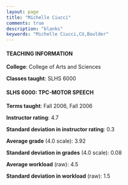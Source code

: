 ```yaml
---
layout: page
title: "Michelle Ciucci" 
comments: true
description: "blanks"
keywords: "Michelle Ciucci,CU,Boulder"
---
```

<head>
<script src="https://ajax.googleapis.com/ajax/libs/jquery/2.1.3/jquery.min.js"></script>
<script src="https://dl.dropboxusercontent.com/s/pc42nxpaw1ea4o9/highcharts.js?dl=0"></script>
<!-- <script src="../assets/js/highcharts.js"></script> -->
<style type="text/css">@font-face {
	font-family: "Bebas Neue";
	src: url(https://www.filehosting.org/file/details/544349/BebasNeue Regular.otf) format("opentype");
	}
	h1.Bebas { 
		font-family: "Bebas Neue", Verdana, Tahoma;
	}
</style>
</head>
	   
#### TEACHING INFORMATION

**College**: College of Arts and Sciences

**Classes taught**: SLHS 6000

#### SLHS 6000: TPC-MOTOR SPEECH

**Terms taught**: Fall 2006, Fall 2006

**Instructor rating**: 4.7

**Standard deviation in instructor rating**: 0.3

**Average grade** (4.0 scale): 3.92

**Standard deviation in grades** (4.0 scale): 0.08

**Average workload** (raw): 4.5

**Standard deviation in workload** (raw): 1.5


